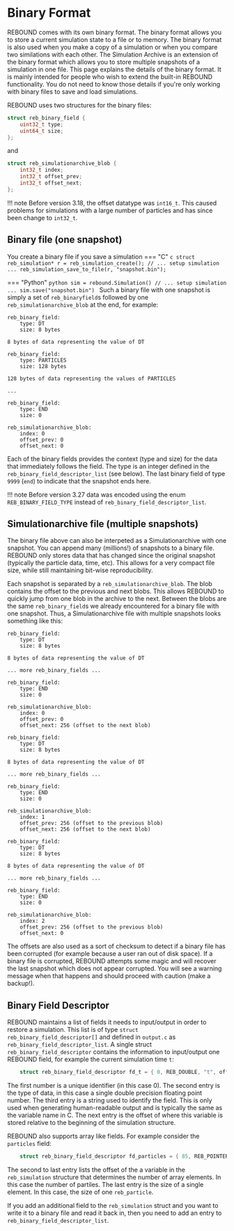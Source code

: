 # Binary Format

REBOUND comes with its own binary format.
The binary format allows you to store a current simulation state to a file or to memory.
The binary format is also used when you make a copy of a simulation or when you compare two similations with each other.
The Simulation Archive is an extension of the binary format which allows you to store multiple snapshots of a simulation in one file.
This page explains the details of the binary format.
It is mainly intended for people who wish to extend the built-in REBOUND functionality.
You do not need to know those details if you're only working with binary files to save and load simulations.

REBOUND uses two structures for the binary files:

```c
struct reb_binary_field {
    uint32_t type; 
    uint64_t size;
};
```

and 

```c
struct reb_simulationarchive_blob {
    int32_t index;
    int32_t offset_prev;
    int32_t offset_next;
};
```

!!! note
    Before version 3.18, the offset datatype was `int16_t`. This caused problems for simulations with a large number of particles and has since been change to `int32_t`.

## Binary file (one snapshot)
You create a binary file if you save a simulation
=== "C"
    ```c
    struct reb_simulation* r = reb_simulation_create();
    // ... setup simulation ...
    reb_simulation_save_to_file(r, "snapshot.bin");
    ```

=== "Python"
    ```python
    sim = rebound.Simulation()
    // ... setup simulation ...
    sim.save("snapshot.bin")
    ```
Such a binary file with one snapshot is simply a set of `reb_binaryfield`s followed by one `reb_simulationarchive_blob` at the end, for example:

```
reb_binary_field:
    type: DT
    size: 8 bytes

8 bytes of data representing the value of DT

reb_binary_field:
    type: PARTICLES
    size: 128 bytes

128 bytes of data representing the values of PARTICLES

...

reb_binary_field:
    type: END
    size: 0

reb_simulationarchive_blob:
    index: 0
    offset_prev: 0
    offset_next: 0
```

Each of the binary fields provides the context (type and size) for the data that immediately follows the field.
The type is an integer defined in the `reb_binary_field_descriptor_list` (see below).
The last binary field of type `9999` (`end`) to indicate that the snapshot ends here. 

!!! note
    Before version 3.27 data was encoded using the enum `REB_BINARY_FIELD_TYPE` instead of `reb_binary_field_descriptor_list`.


## Simulationarchive file (multiple snapshots)
The binary file above can also be interpeted as a Simulationarchive with one snapshot. 
You can append many (millions!) of snapshots to a binary file.
REBOUND only stores data that has changed since the original snapshot (typically the particle data, time, etc).
This allows for a very compact file size, while still maintaining bit-wise reproducibility. 

Each snapshot is separated by a `reb_simulationarchive_blob`. 
The blob contains the offset to the previous and next blobs. 
This allows REBOUND to quickly jump from one blob in the archive to the next.
Between the blobs are the same `reb_binary_field`s we already encountered for a binary file with one snapshot.
Thus, a Simulationarchive file with multiple snapshots looks something like this:

```
reb_binary_field:
    type: DT
    size: 8 bytes

8 bytes of data representing the value of DT

... more reb_binary_fields ...

reb_binary_field:
    type: END
    size: 0

reb_simulationarchive_blob:
    index: 0
    offset_prev: 0
    offset_next: 256 (offset to the next blob)

reb_binary_field:
    type: DT
    size: 8 bytes

8 bytes of data representing the value of DT

... more reb_binary_fields ...

reb_binary_field:
    type: END
    size: 0

reb_simulationarchive_blob:
    index: 1
    offset_prev: 256 (offset to the previous blob)
    offset_next: 256 (offset to the next blob)

reb_binary_field:
    type: DT
    size: 8 bytes

8 bytes of data representing the value of DT

... more reb_binary_fields ...

reb_binary_field:
    type: END
    size: 0

reb_simulationarchive_blob:
    index: 2
    offset_prev: 256 (offset to the previous blob)
    offset_next: 0 
```

The offsets are also used as a sort of checksum to detect if a binary file has been corrupted (for example because a user ran out of disk space). 
If a binary file is corrupted, REBOUND attempts some magic and will recover the last snapshot which does not appear corrupted.
You will see a warning message when that happens and should proceed with caution (make a backup!). 


## Binary Field Descriptor

REBOUND maintains a list of fields it needs to input/output in order to restore a simulation. 
This list is of type `struct reb_binary_field_descriptor[]` and defined in `output.c` as `reb_binary_field_descriptor_list`.
A single struct `reb_binary_field_descriptor` contains the information to input/output one REBOUND field, for example the current simulation time `t`:

```c
    struct reb_binary_field_descriptor fd_t = { 0, REB_DOUBLE, "t", offsetof(struct reb_simulation, t), 0, 0};
```
The first number is a unique identifier (in this case 0). The second entry is the type of data, in this case a single double precision floating point number. The third entry is a string used to identify the field. This is only used when generating human-readable output and is typically the same as the variable name in C. The next entry is the offset of where this variable is stored relative to the beginning of the simulation structure. 

REBOUND also supports array like fields. For example consider the `particles` field:
```c
    struct reb_binary_field_descriptor fd_particles = { 85, REB_POINTER, "particles", offsetof(struct reb_simulation, particles), offsetof(struct reb_simulation, N), sizeof(struct reb_particle)};
```

The second to last entry lists the offset of the a variable in the `reb_simulation` structure that determines the number of array elements. In this case the number of partiles. The last entry is the size of a single element. In this case, the size of one `reb_particle`.

If you add an additional field to the `reb_simulation` struct and you want to write it to a binary file and read it back in, then you need to add an entry to `reb_binary_field_descriptor_list`.

